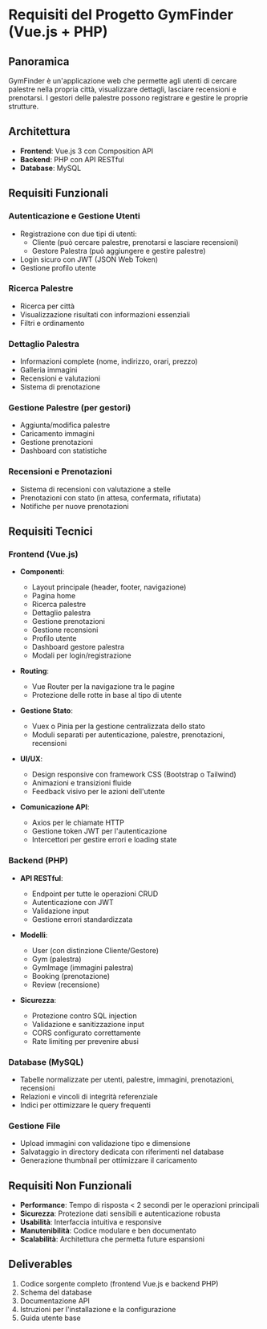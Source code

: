 # Requisiti del Progetto GymFinder (Vue.js + PHP)

## Panoramica
GymFinder è un'applicazione web che permette agli utenti di cercare palestre nella propria città, visualizzare dettagli, lasciare recensioni e prenotarsi. I gestori delle palestre possono registrare e gestire le proprie strutture.

## Architettura
- **Frontend**: Vue.js 3 con Composition API
- **Backend**: PHP con API RESTful
- **Database**: MySQL

## Requisiti Funzionali

### Autenticazione e Gestione Utenti
- Registrazione con due tipi di utenti:
  - Cliente (può cercare palestre, prenotarsi e lasciare recensioni)
  - Gestore Palestra (può aggiungere e gestire palestre)
- Login sicuro con JWT (JSON Web Token)
- Gestione profilo utente

### Ricerca Palestre
- Ricerca per città
- Visualizzazione risultati con informazioni essenziali
- Filtri e ordinamento

### Dettaglio Palestra
- Informazioni complete (nome, indirizzo, orari, prezzo)
- Galleria immagini
- Recensioni e valutazioni
- Sistema di prenotazione

### Gestione Palestre (per gestori)
- Aggiunta/modifica palestre
- Caricamento immagini
- Gestione prenotazioni
- Dashboard con statistiche

### Recensioni e Prenotazioni
- Sistema di recensioni con valutazione a stelle
- Prenotazioni con stato (in attesa, confermata, rifiutata)
- Notifiche per nuove prenotazioni

## Requisiti Tecnici

### Frontend (Vue.js)
- **Componenti**:
  - Layout principale (header, footer, navigazione)
  - Pagina home
  - Ricerca palestre
  - Dettaglio palestra
  - Gestione prenotazioni
  - Gestione recensioni
  - Profilo utente
  - Dashboard gestore palestra
  - Modali per login/registrazione
  
- **Routing**:
  - Vue Router per la navigazione tra le pagine
  - Protezione delle rotte in base al tipo di utente
  
- **Gestione Stato**:
  - Vuex o Pinia per la gestione centralizzata dello stato
  - Moduli separati per autenticazione, palestre, prenotazioni, recensioni
  
- **UI/UX**:
  - Design responsive con framework CSS (Bootstrap o Tailwind)
  - Animazioni e transizioni fluide
  - Feedback visivo per le azioni dell'utente
  
- **Comunicazione API**:
  - Axios per le chiamate HTTP
  - Gestione token JWT per l'autenticazione
  - Intercettori per gestire errori e loading state

### Backend (PHP)
- **API RESTful**:
  - Endpoint per tutte le operazioni CRUD
  - Autenticazione con JWT
  - Validazione input
  - Gestione errori standardizzata
  
- **Modelli**:
  - User (con distinzione Cliente/Gestore)
  - Gym (palestra)
  - GymImage (immagini palestra)
  - Booking (prenotazione)
  - Review (recensione)
  
- **Sicurezza**:
  - Protezione contro SQL injection
  - Validazione e sanitizzazione input
  - CORS configurato correttamente
  - Rate limiting per prevenire abusi

### Database (MySQL)
- Tabelle normalizzate per utenti, palestre, immagini, prenotazioni, recensioni
- Relazioni e vincoli di integrità referenziale
- Indici per ottimizzare le query frequenti

### Gestione File
- Upload immagini con validazione tipo e dimensione
- Salvataggio in directory dedicata con riferimenti nel database
- Generazione thumbnail per ottimizzare il caricamento

## Requisiti Non Funzionali
- **Performance**: Tempo di risposta < 2 secondi per le operazioni principali
- **Sicurezza**: Protezione dati sensibili e autenticazione robusta
- **Usabilità**: Interfaccia intuitiva e responsive
- **Manutenibilità**: Codice modulare e ben documentato
- **Scalabilità**: Architettura che permetta future espansioni

## Deliverables
1. Codice sorgente completo (frontend Vue.js e backend PHP)
2. Schema del database
3. Documentazione API
4. Istruzioni per l'installazione e la configurazione
5. Guida utente base
